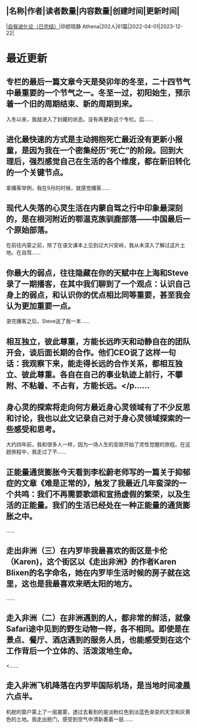 |名称|作者|读者数量|内容数量|创建时间|更新时间|
---
|[自我进化论（已完结）](https://xiaobot.net/p/Athenayan?refer=0b133df9-27dc-423b-8101-639049001c13)|@颜晓静 Athena|202人|61篇|2022-04-01|2023-12-22|

# 最近更新
## 专栏的最后一篇文章今天是癸卯年的冬至，二十四节气中最重要的一个节气之一。冬至一过，初阳始生，预示着一个旧的周期结束、新的周期到来。

入冬以来，我就进入了封藏的状态，没有再更新这个专栏。后......
## 进化最快速的方式是主动拥抱死亡最近没有更新小报童，是因为我在一个密集经历“死亡”的阶段。回到大理后，强烈感觉自己在生活的各个维度，都在新旧转化的一个关键节点。

拿播客举例，我在9月的时候，就感觉播客......
## 现代人失落的心灵生活在内蒙自驾之行中印象最深刻的，是在根河附近的鄂温克族驯鹿部落——中国最后一个原始部落。

在前往内蒙之前，除了在语文课本上见到过大兴安岭，我从未深入了解过这片土地。在自驾......
## 你最大的弱点，往往隐藏在你的天赋中在上海和Steve录了一期播客，在其中我们聊到了一个观点：认识自己身上的弱点，和认识你的优点相比同等重要，甚至我会认为更加重要一点。

录完播客之后，Steve送了我一本......
## 相互独立，彼此尊重，方能长远昨天和动静自在的团队开会，谈后面长期的合作。他们CEO说了这样一句话：我观察下来，能走得长远的合作关系，都相互独立、彼此尊重。各自在自己的事业轨迹上前行，不攀附、不粘着、不占有，方能长远。</p......
## 身心灵的探索将走向何方最近身心灵领域有了不少反思和讨论，我也以此文记录自己对于身心灵领域探索的一些感受和思考。
大约四年前，我和很多人一样，因为一场人生的变故开始了灵性觉醒的旅程。在这趟旅程中，我走过了不......
## 正能量通货膨胀今天看到李松蔚老师写的一篇关于抑郁症的文章《难是正常的》，触发了我最近几年蛮深的一个共鸣：我们不再需要歌颂和宣扬虚假的繁荣，以及生活的正能量。我们的生活已经处在一种正能量的通货膨胀之中。
......
## 走出非洲（三）在内罗毕我最喜欢的街区是卡伦（Karen)，这个街区以《走出非洲》的作者Karen Blixen的名字命名，她在内罗毕生活时候的房子就在这里，这也是我最喜欢来晒太阳的地方。

......
## 走入非洲（二）在非洲遇到的人，都非常的鲜活，就像Safari途中见到的野生动物一样，各不相同。即使是在景点、餐厅、酒店遇到的服务人员，也能感受到在这个工作背后一个立体的、活泼泼地生命。

<......
## 走入非洲飞机降落在内罗毕国际机场，是当地时间凌晨六点半。

机舱的窗户蒙上了一层晨雾，透过去看到的是淡粉红色到淡蓝色渐变的天空和灰黄色的土地。我走出舱门，感受到空气中清新裹着一层......

